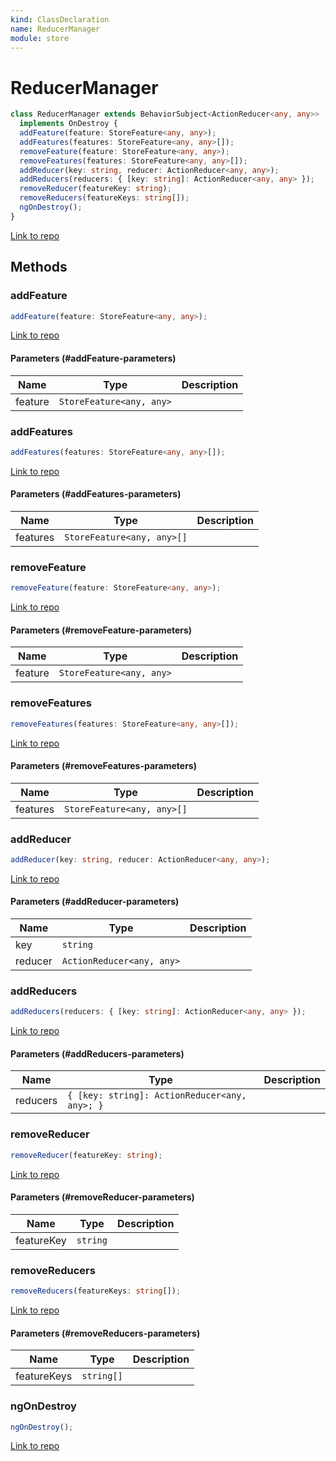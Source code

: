 ```yaml
---
kind: ClassDeclaration
name: ReducerManager
module: store
---
```


# ReducerManager

```ts
class ReducerManager extends BehaviorSubject<ActionReducer<any, any>>
  implements OnDestroy {
  addFeature(feature: StoreFeature<any, any>);
  addFeatures(features: StoreFeature<any, any>[]);
  removeFeature(feature: StoreFeature<any, any>);
  removeFeatures(features: StoreFeature<any, any>[]);
  addReducer(key: string, reducer: ActionReducer<any, any>);
  addReducers(reducers: { [key: string]: ActionReducer<any, any> });
  removeReducer(featureKey: string);
  removeReducers(featureKeys: string[]);
  ngOnDestroy();
}
```

[Link to repo](https://github.com/ngrx/platform/blob/master/modules/store/src/reducer_manager.ts#L25-L104)

## Methods

### addFeature

```ts
addFeature(feature: StoreFeature<any, any>);
```

[Link to repo](https://github.com/ngrx/platform/blob/master/modules/store/src/reducer_manager.ts#L38-L40)

#### Parameters (#addFeature-parameters)

| Name    | Type                     | Description |
| ------- | ------------------------ | ----------- |
| feature | `StoreFeature<any, any>` |             |

### addFeatures

```ts
addFeatures(features: StoreFeature<any, any>[]);
```

[Link to repo](https://github.com/ngrx/platform/blob/master/modules/store/src/reducer_manager.ts#L42-L63)

#### Parameters (#addFeatures-parameters)

| Name     | Type                       | Description |
| -------- | -------------------------- | ----------- |
| features | `StoreFeature<any, any>[]` |             |

### removeFeature

```ts
removeFeature(feature: StoreFeature<any, any>);
```

[Link to repo](https://github.com/ngrx/platform/blob/master/modules/store/src/reducer_manager.ts#L65-L67)

#### Parameters (#removeFeature-parameters)

| Name    | Type                     | Description |
| ------- | ------------------------ | ----------- |
| feature | `StoreFeature<any, any>` |             |

### removeFeatures

```ts
removeFeatures(features: StoreFeature<any, any>[]);
```

[Link to repo](https://github.com/ngrx/platform/blob/master/modules/store/src/reducer_manager.ts#L69-L71)

#### Parameters (#removeFeatures-parameters)

| Name     | Type                       | Description |
| -------- | -------------------------- | ----------- |
| features | `StoreFeature<any, any>[]` |             |

### addReducer

```ts
addReducer(key: string, reducer: ActionReducer<any, any>);
```

[Link to repo](https://github.com/ngrx/platform/blob/master/modules/store/src/reducer_manager.ts#L73-L75)

#### Parameters (#addReducer-parameters)

| Name    | Type                      | Description |
| ------- | ------------------------- | ----------- |
| key     | `string`                  |             |
| reducer | `ActionReducer<any, any>` |             |

### addReducers

```ts
addReducers(reducers: { [key: string]: ActionReducer<any, any> });
```

[Link to repo](https://github.com/ngrx/platform/blob/master/modules/store/src/reducer_manager.ts#L77-L80)

#### Parameters (#addReducers-parameters)

| Name     | Type                                          | Description |
| -------- | --------------------------------------------- | ----------- |
| reducers | `{ [key: string]: ActionReducer<any, any>; }` |             |

### removeReducer

```ts
removeReducer(featureKey: string);
```

[Link to repo](https://github.com/ngrx/platform/blob/master/modules/store/src/reducer_manager.ts#L82-L84)

#### Parameters (#removeReducer-parameters)

| Name       | Type     | Description |
| ---------- | -------- | ----------- |
| featureKey | `string` |             |

### removeReducers

```ts
removeReducers(featureKeys: string[]);
```

[Link to repo](https://github.com/ngrx/platform/blob/master/modules/store/src/reducer_manager.ts#L86-L91)

#### Parameters (#removeReducers-parameters)

| Name        | Type       | Description |
| ----------- | ---------- | ----------- |
| featureKeys | `string[]` |             |

### ngOnDestroy

```ts
ngOnDestroy();
```

[Link to repo](https://github.com/ngrx/platform/blob/master/modules/store/src/reducer_manager.ts#L101-L103)
